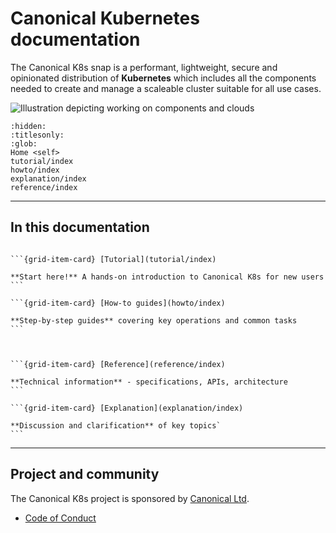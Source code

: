 # Canonical Kubernetes documentation

The Canonical K8s snap is a performant, lightweight, secure and opinionated distribution 
of **Kubernetes** which includes all the components needed to create and manage
a scaleable cluster suitable for all use cases.

![Illustration depicting working on components and clouds][logo]


```{toctree} 
:hidden:
:titlesonly:
:glob:
Home <self>
tutorial/index
howto/index
explanation/index
reference/index
```

---

## In this documentation



````{grid} 1 1 2 2

```{grid-item-card} [Tutorial](tutorial/index)

**Start here!** A hands-on introduction to Canonical K8s for new users
```

```{grid-item-card} [How-to guides](howto/index)

**Step-by-step guides** covering key operations and common tasks
```

````

````{grid} 1 1 2 2


```{grid-item-card} [Reference](reference/index)

**Technical information** - specifications, APIs, architecture
```

```{grid-item-card} [Explanation](explanation/index)

**Discussion and clarification** of key topics`
```

````


---

## Project and community

The Canonical K8s project is sponsored by [Canonical Ltd](https://www.canonical.com).

- [Code of Conduct](https://ubuntu.com/community/ethos/code-of-conduct)



[logo]: https://assets.ubuntu.com/v1/843c77b6-juju-at-a-glace.svg
